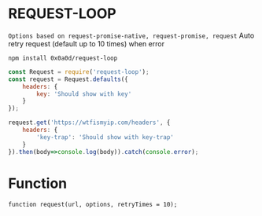 # REQUEST-LOOP

```Options based on request-promise-native, request-promise, request```
Auto retry request (default up to 10 times) when error

```npm install 0x0a0d/request-loop```

```js
const Request = require('request-loop');
const request = Request.defaults({
    headers: {
        key: 'Should show with key'
    }
});

request.get('https://wtfismyip.com/headers', {
    headers: {
        'key-trap': 'Should show with key-trap'
    }
}).then(body=>console.log(body)).catch(console.error);
```

# Function

```function request(url, options, retryTimes = 10);```

